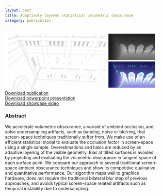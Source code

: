 ```yaml
---
layout: post
title: Adaptively layered statistical volumetric obscurance
category: publication
---
```


<img src='/assets/publications/HSEE15/HSEE15.png' width='1000px'/>
<br>
<a href="/assets/publications/HSEE15/HSEE15.pdf" download>Download publication</a>
<br>
<a href="http://graphics.tudelft.nl/Publications-new/2015/HSEE15/HSEE15.ppt" download>Download powerpoint presentation</a>
<br>
<a href="http://graphics.tudelft.nl/Publications-new/2015/HSEE15/HSEE15.mp4" download>Download showcase video</a>

### Abstract

We accelerate volumetric obscurance, a variant of ambient occlusion, and solve undersampling artifacts, such as banding, noise or blurring, that screen-space techniques traditionally suffer from. We make use of an efficient statistical model to evaluate the occlusion factor in screen-space using a single sample. Overestimations and halos are reduced by an adaptive layering of the visible geometry. Bias at tilted surfaces is avoided by projecting and evaluating the volumetric obscurance in tangent space of each surface point. We compare our approach to several traditional screen-space ambient obscurance techniques and show its competitive qualitative and quantitative performance. Our algorithm maps well to graphics hardware, does not require the traditional bilateral blur step of previous approaches, and avoids typical screen-space related artifacts such as temporal instability due to undersampling.



